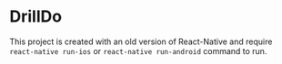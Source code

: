 # DrillDo

This project is created with an old version of React-Native and require `react-native run-ios` or `react-native run-android` command to run.
